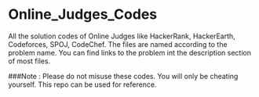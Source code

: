 # Online_Judges_Codes
All the solution codes of Online Judges like HackerRank, HackerEarth, Codeforces, SPOJ, CodeChef.
The files are named according to the problem name. You can find links to the problem int the description section of most files.

###Note : Please do not misuse these codes. You will only be cheating yourself. This repo can be used for reference.
